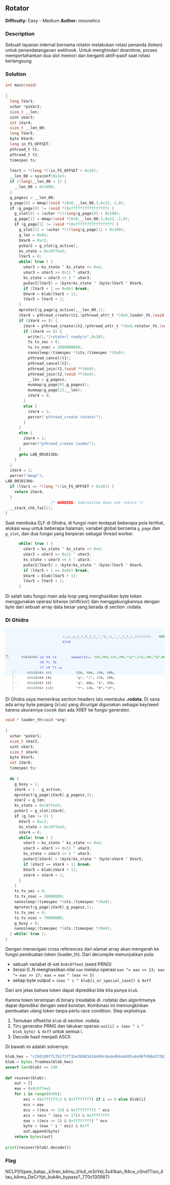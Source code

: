 ## Rotator

**Difficulty:** Easy - Medium
**Author:** moonetics

### Description

Sebuah layanan internal bernama rotator melakukan rotasi penanda (token) untuk penandatanganan webhook. Untuk menghindari downtime, proses mempertahankan dua slot memori dan berganti aktif–pasif saat rotasi berlangsung

### Solution

```c
int main(void)

{
  long lVar1;
  uchar *puVar2;
  size_t __len;
  uint uVar3;
  int iVar4;
  size_t __len_00;
  long lVar5;
  byte bVar6;
  long in_FS_OFFSET;
  pthread_t t1;
  pthread_t t2;
  timespec ts;
  
  lVar1 = *(long *)(in_FS_OFFSET + 0x28);
  __len_00 = sysconf(0x1e);
  if ((long)__len_00 < 1) {
    __len_00 = 0x1000;
  }
  g_pagesz = __len_00;
  g_page[0] = mmap((void *)0x0,__len_00,3,0x22,-1,0);
  if (g_page[0] != (void *)0xffffffffffffffff) {
    g_slot[0] = (uchar *)((long)g_page[0] + 0x100);
    g_page[1] = mmap((void *)0x0,__len_00,3,0x22,-1,0);
    if (g_page[1] != (void *)0xffffffffffffffff) {
      g_slot[1] = (uchar *)((long)g_page[1] + 0x100);
      g_len = 0x6b;
      bVar6 = 0xc2;
      puVar2 = g_slot[g_active];
      ks_state = 0xc0ffee5;
      lVar5 = 0;
      while( true ) {
        uVar3 = ks_state ^ ks_state << 0xd;
        uVar3 = uVar3 >> 0x11 ^ uVar3;
        ks_state = uVar3 << 5 ^ uVar3;
        puVar2[lVar5] = (byte)ks_state ^ (byte)lVar5 ^ bVar6;
        if (lVar5 + 1 == 0x6b) break;
        bVar6 = blob[lVar5 + 1];
        lVar5 = lVar5 + 1;
      }
      mprotect(g_page[g_active],__len_00,1);
      iVar4 = pthread_create(&t1,(pthread_attr_t *)0x0,loader_th,(void *)0x0);
      if (iVar4 == 0) {
        iVar4 = pthread_create(&t2,(pthread_attr_t *)0x0,rotator_th,(void *)0x0);
        if (iVar4 == 0) {
          write(1,"[rotator] ready\n",0x10);
          ts.tv_sec = 0;
          ts.tv_nsec = 2000000000;
          nanosleep((timespec *)&ts,(timespec *)0x0);
          pthread_cancel(t1);
          pthread_cancel(t2);
          pthread_join(t1,(void **)0x0);
          pthread_join(t2,(void **)0x0);
          __len = g_pagesz;
          munmap(g_page[0],g_pagesz);
          munmap(g_page[1],__len);
          iVar4 = 0;
        }
        else {
          iVar4 = 1;
          perror("pthread_create rotator");
        }
      }
      else {
        iVar4 = 1;
        perror("pthread_create loader");
      }
      goto LAB_001013bb;
    }
  }
  iVar4 = 1;
  perror("mmap");
LAB_001013bb:
  if (lVar1 == *(long *)(in_FS_OFFSET + 0x28)) {
    return iVar4;
  }
                    /* WARNING: Subroutine does not return */
  __stack_chk_fail();
}
```

Saat membuka ELF di Ghidra, di fungsi main terdapat beberapa pola terlihat, alokasi `mmap` untuk beberapa halaman, variabel global bernama `g_page` dan `g_slot`, dan dua fungsi yang berperan sebagai thread worker. 

```c
      while( true ) {
        uVar3 = ks_state ^ ks_state << 0xd;
        uVar3 = uVar3 >> 0x11 ^ uVar3;
        ks_state = uVar3 << 5 ^ uVar3;
        puVar2[lVar5] = (byte)ks_state ^ (byte)lVar5 ^ bVar6;
        if (lVar5 + 1 == 0x6b) break;
        bVar6 = blob[lVar5 + 1];
        lVar5 = lVar5 + 1;
      }
```

Di salah satu fungsi main ada loop yang menghasilkan byte token menggunakan operasi bitwise (shift/xor) dan menggabungkannya dengan byte dari sebuah array data besar yang berada di section .rodata.

### Di Ghidra

![alt text](image.png)

Di Ghidra saya memeriksa section headers lalu membuka **.rodata**. Di sana ada array byte panjang (`blob`) yang dicurigai digunakan sebagai key/seed karena ukurannya cocok dan ada XREF ke fungsi generator. 

```c
void * loader_th(void *arg)

{
  uchar *puVar1;
  size_t sVar2;
  uint uVar3;
  size_t sVar4;
  byte bVar5;
  int iVar6;
  timespec ts;
  
  do {
    g_busy = 1;
    iVar6 = 1 - g_active;
    mprotect(g_page[iVar6],g_pagesz,3);
    sVar2 = g_len;
    ks_state = 0xc0ffee5;
    puVar1 = g_slot[iVar6];
    if (g_len != 0) {
      bVar5 = 0xc2;
      ks_state = 0xc0ffee5;
      sVar4 = 0;
      while( true ) {
        uVar3 = ks_state ^ ks_state << 0xd;
        uVar3 = uVar3 >> 0x11 ^ uVar3;
        ks_state = uVar3 << 5 ^ uVar3;
        puVar1[sVar4] = (byte)ks_state ^ (byte)sVar4 ^ bVar5;
        if (sVar2 == sVar4 + 1) break;
        bVar5 = blob[sVar4 + 1];
        sVar4 = sVar4 + 1;
      }
    }
    ts.tv_sec = 0;
    ts.tv_nsec = 30000000;
    nanosleep((timespec *)&ts,(timespec *)0x0);
    mprotect(g_page[iVar6],g_pagesz,1);
    ts.tv_sec = 0;
    ts.tv_nsec = 70000000;
    g_busy = 0;
    nanosleep((timespec *)&ts,(timespec *)0x0);
  } while( true );
}
```

Dengan menavigasi cross references dari alamat array akan mengarah ke fungsi pembuatan token (loader_th). Dari decompile menunjukkan pola:
- sebuah variabel di-set `0x0c0ffee5` (seed PRNG)
- iterasi 0..N menghasilkan nilai `eax` melalui operasi `eax ^= eax << 13; eax ^= eax >> 17; eax = eax ^ (eax << 5)`
- setiap byte output = `(eax ^ i ^ blob[i_or_special_case]) & 0xff`

Dari sini jelas bahwa token dapat diprediksi bila kita punya `blob`.

Karena token tersimpan di binary (readable di .rodata) dan algoritmanya dapat diprediksi dengan seed konstan. Kombinasi ini memungkinkan pembuatan ulang token tanpa perlu race condition. Step exploitnya:

1. Temukan offset/isi `blob` di section .rodata.
2. Tiru generator PRNG dan lakukan operasi `out[i] = (eax ^ i ^ blob_byte) & 0xff` untuk semua i.
3. Decode hasil menjadi ASCII.

Di bawah ini adalah solvernya:

```python
blob_hex = "c29d180f717b171f71be38983d16400cdeded64ad495a4e98f498a37202a51857e79c427b32dc0f233e5999b56c67219beddb32d1150f095e11018d1399f10c4049f2c44db0e3037a46a316dc3d01f6c8108ccc623b70e466930db58285d4f188cf13cb3c563935d33122900"
blob = bytes.fromhex(blob_hex)
assert len(blob) == 108

def recover(blob):
    out = []
    eax = 0x0c0ffee5
    for i in range(0x6b):
        esi = (0xffffffc2 & 0xffffffff) if i == 0 else blob[i]
        ecx = eax
        ecx = ((ecx << 13) & 0xffffffff) ^ ecx
        ecx = (ecx ^ (ecx >> 17)) & 0xffffffff
        eax = ((ecx << 5) & 0xffffffff) ^ ecx
        byte = (eax ^ i ^ esi) & 0xff
        out.append(byte)
    return bytes(out)

print(recover(blob).decode())
```

### Flag

NCLPS1{pee_balap._k3ren_k4mu_b1s4_m3nYeL3s41kan_R4ce_c0nd1Tion_4tau_kAmu_DeCrYpt_buk4n_bypass?_770c130987}